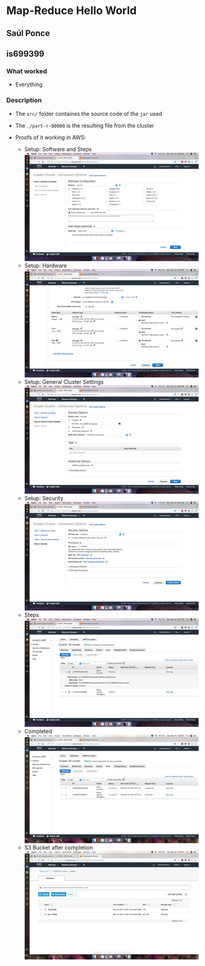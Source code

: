 # Map-Reduce Hello World

## Saúl Ponce

## is699399

### What worked

- Everything

### Description

- The `src/` folder containes the source code of the `jar` used

- The `./part-r-00000` is the resulting file from the cluster

- Proofs of it working in AWS:

  - Setup: Software and Steps
    ![1](./img/1.png)
  - Setup: Hardware
    ![2](./img/2.png)
  - Setup: General Cluster Settings
    ![3](./img/3.png)
  - Setup: Security
    ![4](./img/4.png)
  - Steps
    ![5](./img/5.png)
  - Completed
    ![6](./img/6.png)
  - S3 Bucket after completion
    ![7](./img/7.png)
